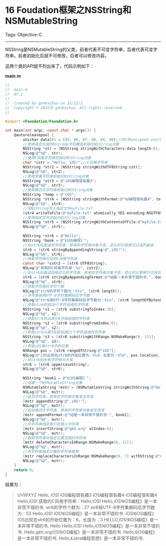 ﻿# 16 Foudation框架之NSString和NSMutableString

Tags: Objective-C

---

NSString是NSMutableString的父类，前者代表不可变字符串，后者代表可变字符串，前者初始化后就不可修改，后者可以修改内容。

这两个类的API就不列出来了，代码示例如下：

**main.m**
```objective-c
//
//  main.m
//  07.1
//
//  Created by gankaihua on 15/12/2.
//  Copyright © 2015年 gankaihua. All rights reserved.
//

#import <Foundation/Foundation.h>

int main(int argc, const char * argv[]) {
    @autoreleasepool {
        unichar data[6] = {85, 86, 87, 88, 89, 90};//OC中unsigned short被typedef为unichar
        //使用指定长度的Unicode字符数组初始化NSString对象
        NSString *str = [NSString stringWithCharacters:data length:6];
        NSLog(@"%@", str);
        //使用C风格字符串初始化NSString对象
        char *cstr = "Hello, iOS!";//C风格字符串
        NSString *str2 = [NSString stringWithUTF8String:cstr];
        NSLog(@"%@", str2);
        //使用常量字符串初始化NSString对象
        NSString *str3 = @"iOS编程很有趣3";
        NSLog(@"%@", str3);
        //使用格式化字符串初始化NSString对象
        NSString *temp = @"iOS";
        NSString *str4 = [NSString stringWithFormat:@"%@编程很有趣4", temp];
        NSLog(@"%@", str4);
        //将NSString写入指定文件myFile.txt
        [str4 writeToFile:@"myFile.txt" atomically:YES encoding:NSUTF8StringEncoding error:nil];
        //使用指定文件初始化NSString对象
        NSString *str5 = [NSString stringWithContentsOfFile:@"myFile.txt" encoding:NSUTF8StringEncoding error:nil];
        NSLog(@"%@", str5);
        
        NSString *str6 = @"Hello";
        NSString *book = @"《iOS编程》";
        //在str6后面追加字符串，原来的字符串对象不变，变化的只是拷贝过去的副本
        str6 = [str6 stringByAppendingString:@",iOS!"];
        NSLog(@"%@", str6);
        //获取字符串对应的C风格字符串
        const char *cstr2 = [str6 UTF8String];
        NSLog(@"获取的C风格字符串：%s", cstr2);
        //在str6后面追加格式化的字符串，原来的字符串对象不变，变化的只是拷贝过去的副本
        str6 = [str6 stringByAppendingFormat:@"%@是一本非常不错的书.", book];
        NSLog(@"%@", str6);
        //获取字符串的字符个数
        NSLog(@"str6的字符个数为：%lu", [str6 length]);
        //字符串按照UTF-8字符集解码后字节数
        NSLog(@"str6按UTF-8字符集解码后字节数为：%lu", [str6 lengthOfBytesUsingEncoding:NSUTF8StringEncoding]);
        //获取str6的前10个字符组成的字符串
        NSString *s1 = [str6 substringToIndex:10];
        NSLog(@"%@", s1);
        //获取str6的从索引6开始组成的字符串
        NSString *s2 = [str6 substringFromIndex:6];
        NSLog(@"%@", s2);
        //获取str6从索引6到后面11个字符组成的字符串
        NSString *s3 = [str6 substringWithRange:NSMakeRange(6, 11)];
        NSLog(@"%@", s3);
        //获取iOS再str6中的位置
        NSRange pos = [str6 rangeOfString:@"iOS"];
        NSLog(@"iOS出现在str6的开始位置为：%ld，长度为：%ld", pos.location, pos.length);
        //将str6的所有字符转为大写
        str6 = [str6 uppercaseString];
        NSLog(@"%@", str6);
        
        NSString *book1 = @"《iOS编程》";
        //创建一个NSMutableString对象
        NSMutableString *mstr = [NSMutableString stringWithString:@"Hello"];
        NSLog(@"%@", mstr);
        //追加字符串，原来的字符串对象发生改变
        [mstr appendString:@",iOS!"];
        NSLog(@"%@", mstr);
        //追加格式化字符串，原来的字符串对象发生改变
        [mstr appendFormat:@"%@是一本非常不错的书.", book1];
        NSLog(@"%@", mstr);
        //在字符串指定索引处插入字符串
        [mstr insertString:@"gkh.org" atIndex:6];
        NSLog(@"%@", mstr);
        //删除字符串中指定位置范围的字符串
        [mstr deleteCharactersInRange:NSMakeRange(6, 11)];
        NSLog(@"%@", mstr);
        //将字符串指定位置的字符串替换
        [mstr replaceCharactersInRange:NSMakeRange(6, 7) withString:@"《Java编程思想》"];
        NSLog(@"%@", mstr);
    }
    return 0;
}
```
结果为：
> UVWXYZ
Hello, iOS!
iOS编程很有趣3
iOS编程很有趣4
iOS编程很有趣4
Hello,iOS!
获取的C风格字符串：Hello,iOS!
Hello,iOS!《iOS编程》是一本非常不错的书.
str6的字符个数为：27
str6按UTF-8字符集解码后字节数为：53
Hello,iOS!
iOS!《iOS编程》是一本非常不错的书.
iOS!《iOS编程》
iOS出现在str6的开始位置为：6，长度为：3
HELLO,IOS!《IOS编程》是一本非常不错的书.
Hello
Hello,iOS!
Hello,iOS!《iOS编程》是一本非常不错的书.
Hello,gkh.orgiOS!《iOS编程》是一本非常不错的书.
Hello,《iOS编程》是一本非常不错的书.
Hello,《Java编程思想》是一本非常不错的书.




